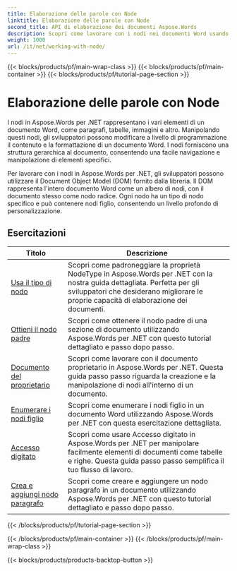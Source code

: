 ```yaml
---
title: Elaborazione delle parole con Node
linktitle: Elaborazione delle parole con Node
second_title: API di elaborazione dei documenti Aspose.Words
description: Scopri come lavorare con i nodi nei documenti Word usando Aspose.Words per .NET. Esercitazioni dettagliate con esempi di codice.
weight: 1000
url: /it/net/working-with-node/
---
```


{{< blocks/products/pf/main-wrap-class >}}
{{< blocks/products/pf/main-container >}}
{{< blocks/products/pf/tutorial-page-section >}}

# Elaborazione delle parole con Node

I nodi in Aspose.Words per .NET rappresentano i vari elementi di un documento Word, come paragrafi, tabelle, immagini e altro. Manipolando questi nodi, gli sviluppatori possono modificare a livello di programmazione il contenuto e la formattazione di un documento Word. I nodi forniscono una struttura gerarchica al documento, consentendo una facile navigazione e manipolazione di elementi specifici.

Per lavorare con i nodi in Aspose.Words per .NET, gli sviluppatori possono utilizzare il Document Object Model (DOM) fornito dalla libreria. Il DOM rappresenta l'intero documento Word come un albero di nodi, con il documento stesso come nodo radice. Ogni nodo ha un tipo di nodo specifico e può contenere nodi figlio, consentendo un livello profondo di personalizzazione.

 ## Esercitazioni
| Titolo | Descrizione |
| --- | --- |
| [Usa il tipo di nodo](./use-node-type/) | Scopri come padroneggiare la proprietà NodeType in Aspose.Words per .NET con la nostra guida dettagliata. Perfetta per gli sviluppatori che desiderano migliorare le proprie capacità di elaborazione dei documenti. |
| [Ottieni il nodo padre](./get-parent-node/) | Scopri come ottenere il nodo padre di una sezione di documento utilizzando Aspose.Words per .NET con questo tutorial dettagliato e passo dopo passo. |
| [Documento del proprietario](./owner-document/) | Scopri come lavorare con il documento proprietario in Aspose.Words per .NET. Questa guida passo passo riguarda la creazione e la manipolazione di nodi all'interno di un documento. |
| [Enumerare i nodi figlio](./enumerate-child-nodes/) | Scopri come enumerare i nodi figlio in un documento Word utilizzando Aspose.Words per .NET con questa esercitazione dettagliata. |
| [Accesso digitato](./typed-access/) | Scopri come usare Accesso digitato in Aspose.Words per .NET per manipolare facilmente elementi di documenti come tabelle e righe. Questa guida passo passo semplifica il tuo flusso di lavoro. |
| [Crea e aggiungi nodo paragrafo](./create-and-add-paragraph-node/) | Scopri come creare e aggiungere un nodo paragrafo in un documento utilizzando Aspose.Words per .NET con questo tutorial dettagliato e passo dopo passo. |
{{< /blocks/products/pf/tutorial-page-section >}}

{{< /blocks/products/pf/main-container >}}
{{< /blocks/products/pf/main-wrap-class >}}

{{< blocks/products/products-backtop-button >}}

